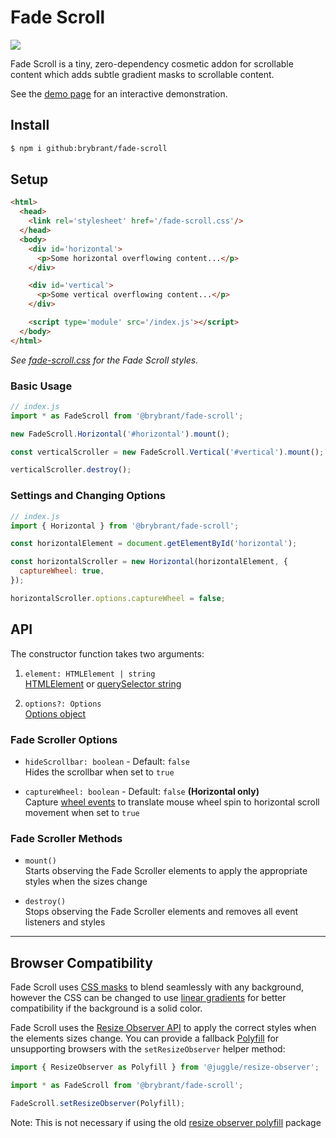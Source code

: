 # Fade Scroll

<img src='https://img.shields.io/badge/gzipped-1.2_KB-blue'>

Fade Scroll is a tiny, zero-dependency cosmetic addon for scrollable content which adds subtle gradient masks to scrollable content.

See the [demo page](brybrant.github.io/fade-scroll/) for an interactive demonstration.

## Install

```bash
$ npm i github:brybrant/fade-scroll
```

## Setup

```html
<html>
  <head>
    <link rel='stylesheet' href='/fade-scroll.css'/>
  </head>
  <body>
    <div id='horizontal'>
      <p>Some horizontal overflowing content...</p>
    </div>

    <div id='vertical'>
      <p>Some vertical overflowing content...</p>
    </div>

    <script type='module' src='/index.js'></script>
  </body>
</html>
```

*See [fade-scroll.css](./dist/fade-scroll.css) for the Fade Scroll styles.*

### Basic Usage

```js
// index.js
import * as FadeScroll from '@brybrant/fade-scroll';

new FadeScroll.Horizontal('#horizontal').mount();

const verticalScroller = new FadeScroll.Vertical('#vertical').mount();

verticalScroller.destroy();
```

### Settings and Changing Options

```js
// index.js
import { Horizontal } from '@brybrant/fade-scroll';

const horizontalElement = document.getElementById('horizontal');

const horizontalScroller = new Horizontal(horizontalElement, {
  captureWheel: true,
});

horizontalScroller.options.captureWheel = false;
```

## API

The constructor function takes two arguments:

1. `element: HTMLElement | string`\
  [HTMLElement](https://mdn.io/HTMLElement) or [querySelector string](https://mdn.io/querySelector)

2. `options?: Options`\
  [Options object](#fade-scroller-options)

### Fade Scroller Options

- `hideScrollbar: boolean` - Default: `false`\
  Hides the scrollbar when set to `true`

- `captureWheel: boolean` - Default: `false` **(Horizontal only)**\
  Capture [wheel events](https://mdn.io/WheelEvent) to translate mouse wheel spin to horizontal scroll movement when set to `true`

### Fade Scroller Methods

- `mount()`\
  Starts observing the Fade Scroller elements to apply the appropriate styles when the sizes change

- `destroy()`\
  Stops observing the Fade Scroller elements and removes all event listeners and styles

---

## Browser Compatibility

Fade Scroll uses [CSS masks](https://caniuse.com/css-masks) to blend seamlessly with any background, however the CSS can be changed to use [linear gradients](https://caniuse.com/css-gradients) for better compatibility if the background is a solid color.

Fade Scroll uses the [Resize Observer API](https://caniuse.com/resizeobserver) to apply the correct styles when the elements sizes change. You can provide a fallback [Polyfill](https://mdn.io/Polyfill) for unsupporting browsers with the `setResizeObserver` helper method:

```js
import { ResizeObserver as Polyfill } from '@juggle/resize-observer';

import * as FadeScroll from '@brybrant/fade-scroll';

FadeScroll.setResizeObserver(Polyfill);
```

Note: This is not necessary if using the old [resize observer polyfill](https://www.npmjs.com/package/resize-observer-polyfill) package